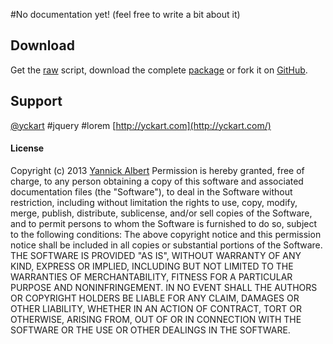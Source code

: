 #No documentation yet!
(feel free to write a bit about it)

## Download
 Get the [raw](https://raw.github.com/yckart/jquery.lorem.js/master/jquery.lorem.js) script, download the complete [package](https://github.com/yckart/jquery.lorem.js/zipball/master) or fork it on [GitHub](https://github.com/yckart/jquery.lorem.js/).

## Support

 [@yckart](http://twitter.com/yckart) #jquery #lorem
 [http://yckart.com](http://yckart.com/)


#### License
 Copyright (c) 2013 [Yannick Albert](http://yckart.com)
 Permission is hereby granted, free of charge, to any person obtaining a copy of this software and associated documentation files (the "Software"), to deal in the Software without restriction, including without limitation the rights to use, copy, modify, merge, publish, distribute, sublicense, and/or sell copies of the Software, and to permit persons to whom the Software is furnished to do so, subject to the following conditions:
 The above copyright notice and this permission notice shall be included in all copies or substantial portions of the Software.
 THE SOFTWARE IS PROVIDED "AS IS", WITHOUT WARRANTY OF ANY KIND, EXPRESS OR IMPLIED, INCLUDING BUT NOT LIMITED TO THE WARRANTIES OF MERCHANTABILITY, FITNESS FOR A PARTICULAR PURPOSE AND NONINFRINGEMENT. IN NO EVENT SHALL THE AUTHORS OR COPYRIGHT HOLDERS BE LIABLE FOR ANY CLAIM, DAMAGES OR OTHER LIABILITY, WHETHER IN AN ACTION OF CONTRACT, TORT OR OTHERWISE, ARISING FROM, OUT OF OR IN CONNECTION WITH THE SOFTWARE OR THE USE OR OTHER DEALINGS IN THE SOFTWARE.
